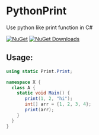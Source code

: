 # PythonPrint
Use python like print function in C#

[![NuGet](https://img.shields.io/nuget/v/PythonPrint.svg)](https://www.nuget.org/packages/PythonPrint)
[![NuGet Downloads](https://img.shields.io/nuget/dt/PythonPrint.svg)](https://www.nuget.org/packages/PythonPrint)

## Usage:

```cs
using static Print.Print;

namespace X {
  class A {
    static void Main() {
       print(1, 2, "hi");
       int[] arr = {1, 2, 3, 4};
       print(arr);
    }
  }
}
```

